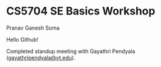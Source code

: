 # CS5704 SE Basics Workshop
Pranav Ganesh Soma

Hello Github!

Completed standup meeting with Gayathri Pendyala (gayathripendyala@vt.edu). 
